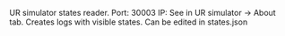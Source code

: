 UR simulator states reader.
Port: 30003
IP: See in UR simulator -> About tab.
Creates logs with visible states. Can be edited in states.json
